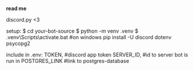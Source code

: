 **read me**

discord.py <3

setup:
    $ cd your-bot-source
    $ python -m venv .venv
    $ .venv\Scripts\activate.bat #on windows
    pip install -U discord dotenv psycopg2

include in .env:
    TOKEN, #discord app token
    SERVER_ID, #id to server bot is run in
    POSTGRES_LINK #link to postgres-database